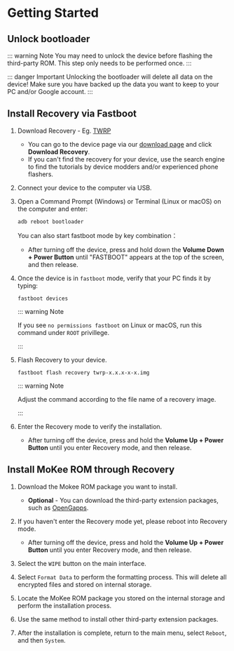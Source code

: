 # Getting Started

## Unlock bootloader

::: warning Note
You may need to unlock the device before flashing the third-party ROM. This step only needs to be performed once.
:::

::: danger Important
Unlocking the bootloader will delete all data on the device! Make sure you have backed up the data you want to keep to your PC and/or Google account.
:::

## Install Recovery via Fastboot

1. Download Recovery - Eg. [TWRP](https://twrp.me/)

   * You can go to the device page via our [download page](https://download.mokeedev.com) and click **Download Recovery**.
   * If you can't find the recovery for your device, use the search engine to find the tutorials by device modders and/or experienced phone flashers.

2. Connect your device to the computer via USB.

3. Open a Command Prompt (Windows) or Terminal (Linux or macOS) on the computer and enter:

   ```adb reboot bootloader```

   You can also start fastboot mode by key combination：

   * After turning off the device, press and hold down the **Volume Down + Power Button** until "FASTBOOT" appears at the top of the screen, and then release.

4. Once the device is in `fastboot` mode, verify that your PC finds it by typing:

   ```fastboot devices```

   ::: warning Note

   If you see `no permissions fastboot` on Linux or macOS, run this command under `ROOT` privillege.

   :::

5. Flash Recovery to your device.

   ```fastboot flash recovery twrp-x.x.x-x-x.img```

   ::: warning Note

   Adjust the command according to the file name of a recovery image.

   :::

6. Enter the Recovery mode to verify the installation.

   * After turning off the device, press and hold the **Volume Up + Power Button** until you enter Recovery mode, and then release.

## Install MoKee ROM through Recovery

1. Download the Mokee ROM package you want to install.
    * **Optional** - You can download the third-party extension packages, such as [OpenGapps](https://opengapps.org/).

2. If you haven't enter the Recovery mode yet, please reboot into Recovery mode.
    * After turning off the device, press and hold the **Volume Up + Power Button** until you enter Recovery mode, and then release.

3. Select the `WIPE` button on the main interface.
4. Select `Format Data` to perform the formatting process. This will delete all encrypted files and stored on internal storage.
5. Locate the MoKee ROM package you stored on the internal storage and perform the installation process.
6. Use the same method to install other third-party extension packages.
7. After the installation is complete, return to the main menu, select `Reboot`, and then `System`.
